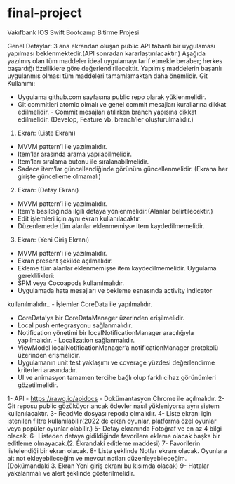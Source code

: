# final-project

Vakıfbank IOS Swift Bootcamp Bitirme Projesi

Genel Detaylar:
3 ana ekrandan oluşan public API tabanlı bir uygulaması yapılması beklenmektedir.(API
sonradan kararlaştırılacaktır.)
Aşağıda yazılmış olan tüm maddeler ideal uygulamayı tarif etmekle beraber; herkes
başardığı özelliklere göre değerlendirilecektir.
Yapılmış maddelerin başarılı uygulanmış olması tüm maddeleri tamamlamaktan daha
önemlidir.
Git Kullanımı:
- Uygulama github.com sayfasına public repo olarak yüklenmelidir.
- Git commitleri atomic olmalı ve genel commit mesajları kurallarına dikkat
edilmelidir. - Commit mesajları atılırken branch yapısına dikkat edilmelidir.
(Develop, Feature vb. branch’ler oluşturulmalıdır.)
1. Ekran: (Liste Ekranı)
- MVVM pattern’i ile yazılmalıdır.
- Item’lar arasında arama yapılabilmelidir.
- Item’ları sıralama butonu ile sıralanabilmelidir.
- Sadece item’lar güncellendiğinde görünüm güncellenmelidir. (Ekrana her
girişte güncelleme olmamalı)
2. Ekran: (Detay Ekranı)
- MVVM pattern’i ile yazılmalıdır.
- Item’a basıldığında ilgili detaya yönlenmelidir.(Alanlar belirtilecektir.)
- Edit işlemleri için aynı ekran kullanılacaktır.
- Düzenlemede tüm alanlar eklenmemişse item kaydedilmemelidir.
3. Ekran: (Yeni Giriş Ekranı)
- MVVM pattern’i ile yazılmalıdır.
- Ekran present şekilde açılmalıdır.
- Ekleme tüm alanlar eklenmemişse item kaydedilmemelidir.
Uygulama gereklilikleri:
- SPM veya Cocoapods kullanılmalıdır.
- Uygulamada hata mesajları ve bekleme esnasında activity indicator

kullanılmalıdır.. - İşlemler CoreData ile yapılmalıdır.
- CoreData’ya bir CoreDataManager üzerinden erişilmelidir.
- Local push entegrasyonu sağlanmalıdır.
- Notification yönetimi bir localNotificationManager aracılığıyla
yapılmalıdır. - Localization sağlanmalıdır.
- ViewModel localNotificationManager’a notificationManager protokolü üzerinden
erişmelidir.
- Uygulamanın unit test yaklaşımı ve coverage yüzdesi değerlendirme kriterleri
arasındadır.
- UI ve animasyon tamamen tercihe bağlı olup farklı cihaz görünümleri
gözetilmelidir.

1- API - https://rawg.io/apidocs - Dokümantasyon Chrome ile açılmalıdır.
2- Git reposu public gözüküyor ancak ödevler nasıl yükleniyorsa aynı sistem kullanılacaktır.
3- ReadMe dosyası repoda olmalıdır.
4- Liste ekranı için istenilen filtre kullanılabilir(2022 de çıkan oyunlar, platforma özel
oyunlar veya popüler oyunlar olabilir.)
5- Detay ekranında Fotoğraf ve en az 4 bilgi olacak.
6- Listeden detaya gidildiğinde favorilere ekleme olacak başka bir editleme olmayacak.(2.
Ekrandaki editleme maddesi)
7- Favorilerin listelendiği bir ekran olacak.
8- Liste şeklinde Notlar ekranı olacak. Oyunlara ait not ekleyebileceğim ve mevcut notları
düzenleyebileceğim.(Dokümandaki 3. Ekran Yeni giriş ekranı bu kısımda olacak)
9- Hatalar yakalanmalı ve alert şeklinde gösterilmelidir.
